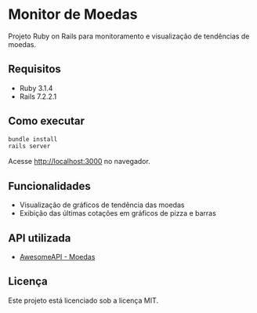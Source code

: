 # Monitor de Moedas

Projeto Ruby on Rails para monitoramento e visualização de tendências de moedas.

## Requisitos

- Ruby 3.1.4
- Rails 7.2.2.1

## Como executar

```bash
bundle install
rails server
```

Acesse [http://localhost:3000](http://localhost:3000) no navegador.

## Funcionalidades

- Visualização de gráficos de tendência das moedas
- Exibição das últimas cotações em gráficos de pizza e barras

## API utilizada

- [AwesomeAPI - Moedas](https://docs.awesomeapi.com.br/api-de-moedas)

## Licença

Este projeto está licenciado sob a licença MIT.
